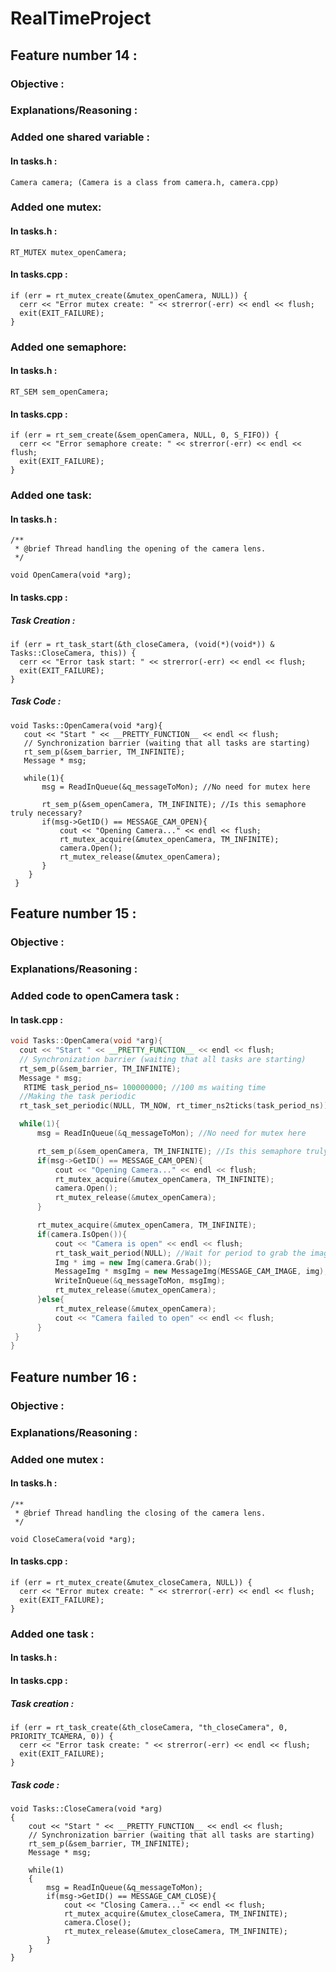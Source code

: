 # RealTimeProject

## Feature number 14 :

  ### Objective :
  
  ### Explanations/Reasoning :
  
  ### Added one shared variable :
  
  #### In tasks.h :
    
  ```
  Camera camera; (Camera is a class from camera.h, camera.cpp)
  ```
      
  ### Added one mutex:
  
  #### In tasks.h :
  
  ```
  RT_MUTEX mutex_openCamera;
  ```
  
  #### In tasks.cpp :
  
  ```  
  if (err = rt_mutex_create(&mutex_openCamera, NULL)) {
    cerr << "Error mutex create: " << strerror(-err) << endl << flush;
    exit(EXIT_FAILURE);
  }
  ```
  
  ### Added one semaphore:
  
  #### In tasks.h :
  
  ```
  RT_SEM sem_openCamera;
  ```

  #### In tasks.cpp :
  
  ```
  if (err = rt_sem_create(&sem_openCamera, NULL, 0, S_FIFO)) {
    cerr << "Error semaphore create: " << strerror(-err) << endl << flush;
    exit(EXIT_FAILURE);
  }
  ```
  
  ### Added one task:
    
  #### In tasks.h :
  
  ```
  /**
   * @brief Thread handling the opening of the camera lens.
   */

  void OpenCamera(void *arg);
  ```
  
  #### In tasks.cpp :

  ##### Task Creation :
  
  ```
  if (err = rt_task_start(&th_closeCamera, (void(*)(void*)) & Tasks::CloseCamera, this)) {
    cerr << "Error task start: " << strerror(-err) << endl << flush;
    exit(EXIT_FAILURE);
  }
  ```

  ##### Task Code :
 
 ```
 void Tasks::OpenCamera(void *arg){
    cout << "Start " << __PRETTY_FUNCTION__ << endl << flush;
    // Synchronization barrier (waiting that all tasks are starting)
    rt_sem_p(&sem_barrier, TM_INFINITE);
    Message * msg;

    while(1){
        msg = ReadInQueue(&q_messageToMon); //No need for mutex here

        rt_sem_p(&sem_openCamera, TM_INFINITE); //Is this semaphore truly necessary?
        if(msg->GetID() == MESSAGE_CAM_OPEN){
            cout << "Opening Camera..." << endl << flush;
            rt_mutex_acquire(&mutex_openCamera, TM_INFINITE);
            camera.Open();
            rt_mutex_release(&mutex_openCamera);   
        } 
     }
  }
  ```

## Feature number 15 :

  ### Objective :
  
  ### Explanations/Reasoning :

  ### Added code to openCamera task :
  
  #### In task.cpp :
  
  ```cpp #113-115
  void Tasks::OpenCamera(void *arg){
    cout << "Start " << __PRETTY_FUNCTION__ << endl << flush;
    // Synchronization barrier (waiting that all tasks are starting)
    rt_sem_p(&sem_barrier, TM_INFINITE);
    Message * msg;
     RTIME task_period_ns= 100000000; //100 ms waiting time
    //Making the task periodic
    rt_task_set_periodic(NULL, TM_NOW, rt_timer_ns2ticks(task_period_ns));

    while(1){
        msg = ReadInQueue(&q_messageToMon); //No need for mutex here

        rt_sem_p(&sem_openCamera, TM_INFINITE); //Is this semaphore truly necessary?
        if(msg->GetID() == MESSAGE_CAM_OPEN){
            cout << "Opening Camera..." << endl << flush;
            rt_mutex_acquire(&mutex_openCamera, TM_INFINITE);
            camera.Open();
            rt_mutex_release(&mutex_openCamera);   
        }

        rt_mutex_acquire(&mutex_openCamera, TM_INFINITE);
        if(camera.IsOpen()){
            cout << "Camera is open" << endl << flush;
            rt_task_wait_period(NULL); //Wait for period to grab the image
            Img * img = new Img(camera.Grab());
            MessageImg * msgImg = new MessageImg(MESSAGE_CAM_IMAGE, img);
            WriteInQueue(&q_messageToMon, msgImg); 
            rt_mutex_release(&mutex_openCamera);
        }else{
            rt_mutex_release(&mutex_openCamera);
            cout << "Camera failed to open" << endl << flush;
        } 
   }
 }
 ```
    

## Feature number 16 :

  ### Objective :
  
  ### Explanations/Reasoning :
  
  ### Added one mutex :
  
  #### In tasks.h :
  
  ```
  /**
   * @brief Thread handling the closing of the camera lens.
   */

  void CloseCamera(void *arg);
  ```
 
  #### In tasks.cpp :
  
  ```
  if (err = rt_mutex_create(&mutex_closeCamera, NULL)) {
    cerr << "Error mutex create: " << strerror(-err) << endl << flush;
    exit(EXIT_FAILURE);
  }
  ```
    
  ### Added one task :
  
  #### In tasks.h :

  #### In tasks.cpp :

  ##### Task creation :
  
  ```
  if (err = rt_task_create(&th_closeCamera, "th_closeCamera", 0, PRIORITY_TCAMERA, 0)) {
    cerr << "Error task create: " << strerror(-err) << endl << flush;
    exit(EXIT_FAILURE);
  }
  ```

  ##### Task code :
  
  ```
  void Tasks::CloseCamera(void *arg)
  {
      cout << "Start " << __PRETTY_FUNCTION__ << endl << flush;
      // Synchronization barrier (waiting that all tasks are starting)
      rt_sem_p(&sem_barrier, TM_INFINITE);
      Message * msg;

      while(1)
      {
          msg = ReadInQueue(&q_messageToMon);
          if(msg->GetID() == MESSAGE_CAM_CLOSE){
              cout << "Closing Camera..." << endl << flush;
              rt_mutex_acquire(&mutex_closeCamera, TM_INFINITE);
              camera.Close();
              rt_mutex_release(&mutex_closeCamera, TM_INFINITE);
          }
      }
  }
  ```
  
